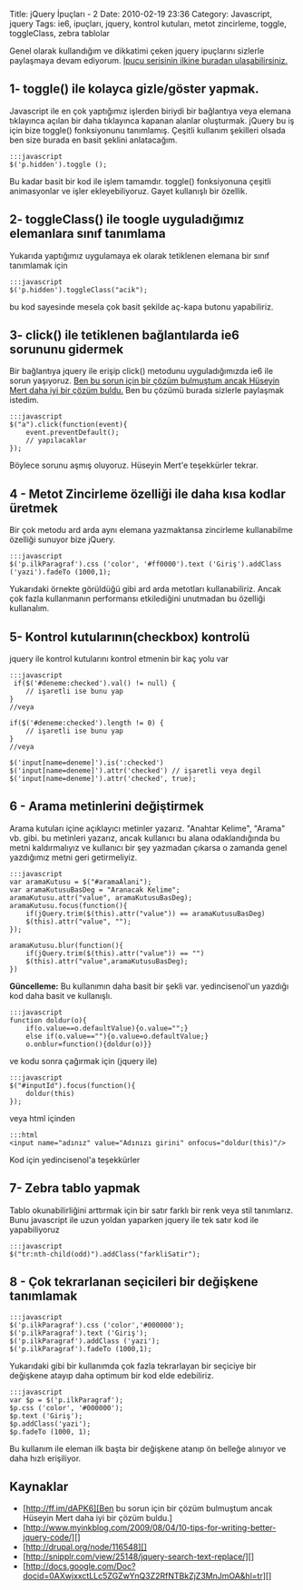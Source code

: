 Title: jQuery İpuçları - 2
Date: 2010-02-19 23:36
Category: Javascript, jquery
Tags: ie6, ipuçları, jquery, kontrol kutuları, metot zincirleme, toggle, toggleClass, zebra tablolar

Genel olarak kullandığım ve dikkatimi çeken jquery ipuçlarını sizlerle
paylaşmaya devam ediyorum. [İpucu serisinin ilkine buradan ulaşabilirsiniz.][]

## 1- toggle() ile kolayca gizle/göster yapmak.

Javascript ile en çok yaptığımız işlerden biriydi bir bağlantıya veya
elemana tıklayınca açılan bir daha tıklayınca kapanan alanlar
oluşturmak. jQuery bu iş için bize toggle() fonksiyonunu tanımlamış.
Çeşitli kullanım şekilleri olsada ben size burada en basit şeklini
anlatacağım.

	:::javascript
	$('p.hidden').toggle ();

Bu kadar basit bir kod ile işlem tamamdır. toggle() fonksiyonuna çeşitli
animasyonlar ve işler ekleyebiliyoruz. Gayet kullanışlı bir özellik.

## 2- toggleClass() ile toogle uyguladığımız elemanlara sınıf tanımlama

Yukarıda yaptığımız uygulamaya ek olarak tetiklenen elemana bir sınıf
tanımlamak için

	:::javascript
	$('p.hidden').toggleClass("acik");

bu kod sayesinde mesela çok basit şekilde aç-kapa butonu yapabiliriz.

## 3- click() ile tetiklenen bağlantılarda ie6 sorununu gidermek

Bir bağlantıya jquery ile erişip click() metodunu uyguladığımızda ie6
ile sorun yaşıyoruz. [Ben bu sorun için bir çözüm bulmuştum ancak Hüseyin Mert daha iyi bir çözüm buldu.][] Ben bu çözümü burada sizlerle
paylaşmak istedim.

	:::javascript
	$("a").click(function(event){ 
		event.preventDefault(); 
		// yapılacaklar 
	}); 

Böylece sorunu aşmış oluyoruz. Hüseyin Mert'e teşekkürler tekrar.

## 4 - Metot Zincirleme özelliği ile daha kısa kodlar üretmek

Bir çok metodu ard arda aynı elemana yazmaktansa zincirleme kullanabilme
özelliği sunuyor bize jQuery.

	:::javascript
	$('p.ilkParagraf').css ('color', '#ff0000').text ('Giriş').addClass ('yazi').fadeTo (1000,1);

Yukarıdaki örnekte görüldüğü gibi ard arda metotları kullanabiliriz.
Ancak çok fazla kullanmanın performansı etkilediğini unutmadan bu
özelliği kullanalım.

## 5- Kontrol kutularının(checkbox) kontrolü

jquery ile kontrol kutularını kontrol etmenin bir kaç yolu var

	:::javascript
	 if($('#deneme:checked').val() != null) { 
		// işaretli ise bunu yap 
	} 
	//veya
	
	if($('#deneme:checked').length != 0) { 
		// işaretli ise bunu yap 
	}
	//veya 
	
	$('input[name=deneme]').is(':checked')
	$('input[name=deneme]').attr('checked') // işaretli veya degil
	$('input[name=deneme]').attr('checked', true); 

## 6 - Arama metinlerini değiştirmek

Arama kutuları içine açıklayıcı metinler yazarız. "Anahtar Kelime",
"Arama" vb. gibi. bu metinleri yazarız, ancak kullanıcı bu alana
odaklandığında bu metni kaldırmalıyız ve kullanıcı bir şey yazmadan
çıkarsa o zamanda genel yazdığımız metni geri getirmeliyiz.

	:::javascript
	var aramaKutusu = $("#aramaAlani");
	var aramaKutusuBasDeg = "Aranacak Kelime"; 
	aramaKutusu.attr("value", aramaKutusuBasDeg); 
	aramaKutusu.focus(function(){
		if(jQuery.trim($(this).attr("value")) == aramaKutusuBasDeg)
		$(this).attr("value", ""); 
	});
	
	aramaKutusu.blur(function(){
		if(jQuery.trim($(this).attr("value")) == "") 
		$(this).attr("value",aramaKutusuBasDeg); 
	}) 

**Güncelleme:** Bu kullanımın daha basit bir şekli var. yedincisenol'un
yazdığı kod daha basit ve kullanışlı.

	:::javascript
	function doldur(o){ 
		if(o.value==o.defaultValue){o.value="";} 
		else if(o.value==""){o.value=o.defaultValue;}
		o.onblur=function(){doldur(o)}}

ve kodu sonra çağırmak için (jquery ile) 

	:::javascript
	$("#inputId").focus(function(){ 
		doldur(this)
	}); 

veya html içinden

	:::html
	<input name="adınız" value="Adınızı girini" onfocus="doldur(this)"/> 

Kod için yedincisenol'a teşekkürler

## 7- Zebra tablo yapmak

Tablo okunabilirliğini arttırmak için bir satır farklı bir renk veya
stil tanımlarız. Bunu javascript ile uzun yoldan yaparken jquery ile tek
satır kod ile yapabiliyoruz

	:::javascript
	$("tr:nth-child(odd)").addClass("farkliSatir");

## 8 - Çok tekrarlanan seçicileri bir değişkene tanımlamak

	:::javascript
	$('p.ilkParagraf').css ('color','#000000'); 
	$('p.ilkParagraf').text ('Giriş');
	$('p.ilkParagraf').addClass ('yazi'); 
	$('p.ilkParagraf').fadeTo (1000,1); 

Yukarıdaki gibi bir kullanımda çok fazla tekrarlayan bir seçiciye bir
değişkene atayıp daha optimum bir kod elde edebiliriz.

	:::javascript
	var $p = $('p.ilkParagraf');
	$p.css ('color', '#000000'); 
	$p.text ('Giriş'); 
	$p.addClass('yazi'); 
	$p.fadeTo (1000, 1); 

Bu kullanım ile eleman ilk başta bir değişkene atanıp ön belleğe
alınıyor ve daha hızlı erişiliyor.

## Kaynaklar

-   [http://ff.im/dAPK6][Ben bu sorun için bir çözüm bulmuştum ancak Hüseyin Mert daha iyi bir çözüm buldu.]
-   [http://www.myinkblog.com/2009/08/04/10-tips-for-writing-better-jquery-code/][]
-   [http://drupal.org/node/116548][]
-   [http://snipplr.com/view/25148/jquery-search-text-replace/][]
-   [http://docs.google.com/Doc?docid=0AXwjxxctLLc5ZGZwYnQ3Z2RfNTBkZjZ3MnJmOA&hl=tr][]

  [İpucu serisinin ilkine buradan ulaşabilirsiniz.]: http://www.fatihhayrioglu.com/jquery-ipuclari/
  [Ben bu sorun için bir çözüm bulmuştum ancak Hüseyin Mert daha iyi bir çözüm buldu.]: http://ff.im/dAPK6
  [http://www.myinkblog.com/2009/08/04/10-tips-for-writing-better-jquery-code/]: http://www.myinkblog.com/2009/08/04/10-tips-for-writing-better-jquery-code/
  [http://drupal.org/node/116548]: http://drupal.org/node/116548
  [http://snipplr.com/view/25148/jquery-search-text-replace/]: http://snipplr.com/view/25148/jquery-search-text-replace/
  [http://docs.google.com/Doc?docid=0AXwjxxctLLc5ZGZwYnQ3Z2RfNTBkZjZ3MnJmOA&hl=tr]: http://docs.google.com/Doc?docid=0AXwjxxctLLc5ZGZwYnQ3Z2RfNTBkZjZ3MnJmOA&hl=tr
